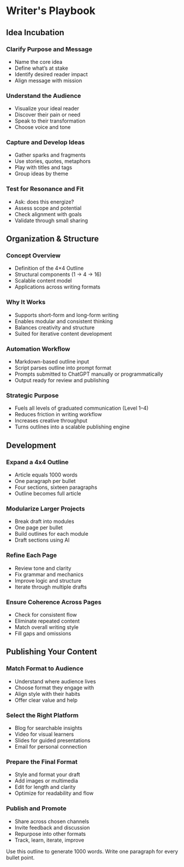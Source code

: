 # Writer's Playbook

## Idea Incubation

### Clarify Purpose and Message  
* Name the core idea  
* Define what’s at stake  
* Identify desired reader impact  
* Align message with mission  

### Understand the Audience  
* Visualize your ideal reader  
* Discover their pain or need  
* Speak to their transformation  
* Choose voice and tone  

### Capture and Develop Ideas  
* Gather sparks and fragments  
* Use stories, quotes, metaphors  
* Play with titles and tags  
* Group ideas by theme  

### Test for Resonance and Fit  
* Ask: does this energize?  
* Assess scope and potential  
* Check alignment with goals  
* Validate through small sharing  

## Organization & Structure

### Concept Overview  
* Definition of the 4×4 Outline  
* Structural components (1 → 4 → 16)  
* Scalable content model  
* Applications across writing formats  

### Why It Works  
* Supports short-form and long-form writing  
* Enables modular and consistent thinking  
* Balances creativity and structure  
* Suited for iterative content development  

### Automation Workflow  
* Markdown-based outline input  
* Script parses outline into prompt format  
* Prompts submitted to ChatGPT manually or programmatically  
* Output ready for review and publishing  

### Strategic Purpose  
* Fuels all levels of graduated communication (Level 1–4)  
* Reduces friction in writing workflow  
* Increases creative throughput  
* Turns outlines into a scalable publishing engine  

## Development

### Expand a 4x4 Outline  
* Article equals 1000 words  
* One paragraph per bullet  
* Four sections, sixteen paragraphs  
* Outline becomes full article  

### Modularize Larger Projects  
* Break draft into modules  
* One page per bullet  
* Build outlines for each module  
* Draft sections using AI  

### Refine Each Page  
* Review tone and clarity  
* Fix grammar and mechanics  
* Improve logic and structure  
* Iterate through multiple drafts  

### Ensure Coherence Across Pages  
* Check for consistent flow  
* Eliminate repeated content  
* Match overall writing style  
* Fill gaps and omissions  

## Publishing Your Content

### Match Format to Audience  
* Understand where audience lives  
* Choose format they engage with  
* Align style with their habits  
* Offer clear value and help  

### Select the Right Platform  
* Blog for searchable insights  
* Video for visual learners  
* Slides for guided presentations  
* Email for personal connection  

### Prepare the Final Format  
* Style and format your draft  
* Add images or multimedia  
* Edit for length and clarity  
* Optimize for readability and flow  

### Publish and Promote  
* Share across chosen channels  
* Invite feedback and discussion  
* Repurpose into other formats  
* Track, learn, iterate, improve  


Use this outline to generate 1000 words. Write one paragraph for every bullet point.

